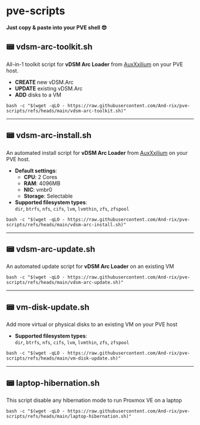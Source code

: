 # pve-scripts 

**Just copy & paste into your PVE shell 😎**

## 📟 **vdsm-arc-toolkit.sh**

All-in-1 toolkit script for **vDSM Arc Loader** from [AuxXxilium](https://github.com/AuxXxilium) on your PVE host.

- **CREATE** new vDSM.Arc
- **UPDATE** existing vDSM.Arc
- **ADD** disks to a VM

```shell
bash -c "$(wget -qLO - https://raw.githubusercontent.com/And-rix/pve-scripts/refs/heads/main/vdsm-arc-toolkit.sh)"
```

---

## 📟 **vdsm-arc-install.sh**

An automated install script for **vDSM Arc Loader** from [AuxXxilium](https://github.com/AuxXxilium) on your PVE host.

- **Default settings**:  
  - **CPU**: 2 Cores  
  - **RAM**: 4096MB  
  - **NIC**: vmbr0  
  - **Storage**: Selectable
- **Supported filesystem types**:  
  `dir`, `btrfs`, `nfs`, `cifs`, `lvm`, `lvmthin`, `zfs`, `zfspool`   
  
```shell
bash -c "$(wget -qLO - https://raw.githubusercontent.com/And-rix/pve-scripts/refs/heads/main/vdsm-arc-install.sh)"
```

---

## 📟 **vdsm-arc-update.sh**

An automated update script for **vDSM Arc Loader** on an existing VM 
  
```shell
bash -c "$(wget -qLO - https://raw.githubusercontent.com/And-rix/pve-scripts/refs/heads/main/vdsm-arc-update.sh)"
```

---

## 📟 vm-disk-update.sh

Add more virtual or physical disks to an existing VM on your PVE host   

- **Supported filesystem types**:  
  `dir`, `btrfs`, `nfs`, `cifs`, `lvm`, `lvmthin`, `zfs`, `zfspool`   
  
```shell
bash -c "$(wget -qLO - https://raw.githubusercontent.com/And-rix/pve-scripts/refs/heads/main/vm-disk-update.sh)"
```

---

## 📟 laptop-hibernation.sh

This script disable any hibernation mode to run Proxmox VE on a laptop   
  
```shell
bash -c "$(wget -qLO - https://raw.githubusercontent.com/And-rix/pve-scripts/refs/heads/main/laptop-hibernation.sh)"
```
